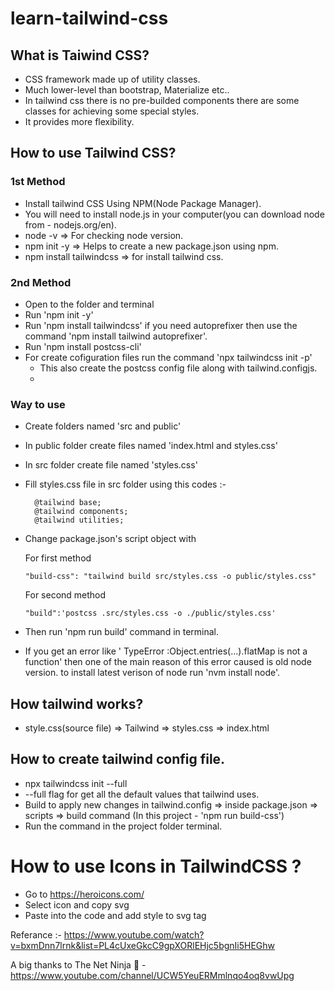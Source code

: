 # learn-tailwind-css

## What is Taiwind CSS?

- CSS framework made up of utility classes.
- Much lower-level than bootstrap, Materialize etc..
- In tailwind css there is no pre-builded components there are some classes for achieving some special styles.
- It provides more flexibility.

## How to use Tailwind CSS?

### 1st Method

- Install tailwind CSS Using NPM(Node Package Manager).
- You will need to install node.js in your computer(you can download node from - nodejs.org/en).
- node -v => For checking node version.
- npm init -y => Helps to create a new package.json using npm.
- npm install tailwindcss => for install tailwind css.

### 2nd Method

- Open to the folder and terminal
- Run 'npm init -y'
- Run 'npm install tailwindcss' if you need autoprefixer then use the command 'npm install tailwind autoprefixer'.
- Run 'npm install postcss-cli'
- For create cofiguration files run the command 'npx tailwindcss init -p'
  - This also create the postcss config file along with tailwind.configjs.
  - 
### Way to use

- Create folders named 'src and public'
- In public folder create files named 'index.html and styles.css'
- In src folder create file named 'styles.css'
- Fill styles.css file in src folder using this codes :-

  ```
    @tailwind base;
    @tailwind components;
    @tailwind utilities;

  ```

- Change package.json's script object with

  For first method 
  ```
  "build-css": "tailwind build src/styles.css -o public/styles.css"
  ```
  For second method
  ```
  "build":'postcss .src/styles.css -o ./public/styles.css'
  ```

- Then run 'npm run build' command in terminal.

- If you get an error like ' TypeError :Object.entries(...).flatMap is not a function'
  then one of the main reason of this error caused is old node version.
  to install latest verison of node run 'nvm install node'.

## How tailwind works?

- style.css(source file) => Tailwind => styles.css => index.html

## How to create tailwind config file.
- npx tailwindcss init --full
- --full flag for get all the default values that tailwind uses.
- Build to apply new changes in tailwind.config => inside package.json => scripts => build command (In this project - 'npm run build-css')
- Run the command in the project folder terminal.

# How to use Icons in TailwindCSS ?
- Go to https://heroicons.com/
- Select icon and copy svg
- Paste into the code and  add style to svg tag


Referance :- https://www.youtube.com/watch?v=bxmDnn7lrnk&list=PL4cUxeGkcC9gpXORlEHjc5bgnIi5HEGhw

A big thanks to  The Net Ninja 🙌 - https://www.youtube.com/channel/UCW5YeuERMmlnqo4oq8vwUpg
